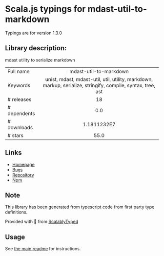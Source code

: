 
# Scala.js typings for mdast-util-to-markdown

Typings are for version 1.3.0

## Library description:
mdast utility to serialize markdown

|                    |                 |
| ------------------ | :-------------: |
| Full name          | mdast-util-to-markdown |
| Keywords           | unist, mdast, mdast-util, util, utility, markdown, markup, serialize, stringify, compile, syntax, tree, ast |
| # releases         | 18 |
| # dependents       | 0.0 |
| # downloads        | 1.1811232E7 |
| # stars            | 55.0 |

## Links
- [Homepage](https://github.com/syntax-tree/mdast-util-to-markdown#readme)
- [Bugs](https://github.com/syntax-tree/mdast-util-to-markdown/issues)
- [Repository](https://github.com/syntax-tree/mdast-util-to-markdown)
- [Npm](https://www.npmjs.com/package/mdast-util-to-markdown)
    


## Note
This library has been generated from typescript code from first party type definitions.

Provided with :purple_heart: from [ScalablyTyped](https://github.com/oyvindberg/ScalablyTyped)

## Usage
See [the main readme](../../readme.md) for instructions.


